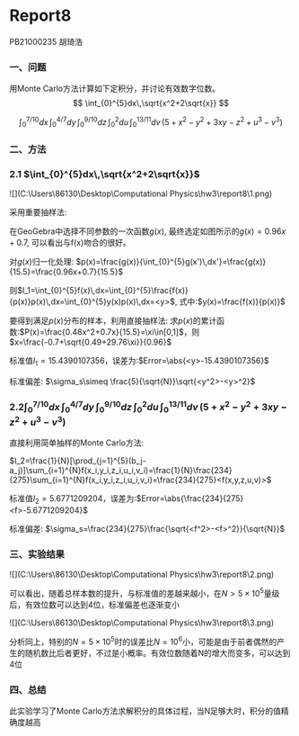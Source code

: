# Report8

PB21000235	胡琦浩

### 一、问题

用Monte Carlo方法计算如下定积分，并讨论有效数字位数。
$$
\int_{0}^{5}dx\,\sqrt{x^2+2\sqrt{x}}
$$

$$
\int_{0}^{7/10}dx\,\int_{0}^{4/7}dy\,\int_{0}^{9/10}dz\,\int_{0}^{2}du\,\int_{0}^{13/11}dv\,(5+x^2-y^2+3xy-z^2+u^3-v^3)
$$

### 二、方法

### 2.1	$\int_{0}^{5}dx\,\sqrt{x^2+2\sqrt{x}}$

![](C:\Users\86130\Desktop\Computational Physics\hw3\report8\1.png)

采用重要抽样法:

在GeoGebra中选择不同参数的一次函数$g(x)$, 最终选定如图所示的$g(x)=0.96x+0.7$, 可以看出与f(x)吻合的很好。

对$g(x)$归一化处理:	$p(x)=\frac{g(x)}{\int_{0}^{5}g(x')\,dx'}=\frac{g(x)}{15.5}=\frac{0.96x+0.7}{15.5}$

则$I_1=\int_{0}^{5}f(x)\,dx=\int_{0}^{5}\frac{f(x)}{p(x)}p(x)\,dx=\int_{0}^{5}y(x)p(x)\,dx=<y>$,	式中:$y(x)=\frac{f(x)}{p(x)}$

要得到满足$p(x)$分布的样本，利用直接抽样法:	求$p(x)$的累计函数:$P(x)=\frac{0.48x^2+0.7x}{15.5}=\xi\in[0,1]$，则$x=\frac{-0.7+\sqrt{0.49+29.76\xi}}{0.96}$

标准值$I_1=15.4390107356$，误差为:$Error=\abs{<y>-15.4390107356}$

标准偏差: $\sigma_s\simeq \frac{5}{\sqrt{N}}\sqrt{<y^2>-<y>^2}$



### 2.2$\int_{0}^{7/10}dx\,\int_{0}^{4/7}dy\,\int_{0}^{9/10}dz\,\int_{0}^{2}du\,\int_{0}^{13/11}dv\,(5+x^2-y^2+3xy-z^2+u^3-v^3)$

直接利用简单抽样的Monte Carlo方法:

$I_2=\frac{1}{N}[\prod_{j=1}^{5}(b_j-a_j)]\sum_{i=1}^{N}f(x_i,y_i,z_i,u_i,v_i)=\frac{1}{N}\frac{234}{275}\sum_{i=1}^{N}f(x_i,y_i,z_i,u_i,v_i)=\frac{234}{275}<f(x,y,z,u,v)>$

标准值$I_2=5.6771209204$，误差为:$Error=\abs{\frac{234}{275}<f>-5.6771209204}$

标准偏差: $\sigma_s=\frac{234}{275}\frac{\sqrt{<f^2>-<f>^2}}{\sqrt{N}}$



### 三、实验结果

![](C:\Users\86130\Desktop\Computational Physics\hw3\report8\2.png)

可以看出，随着总样本数的提升，与标准值的差越来越小，在$N>5\times10^5$量级后，有效位数可以达到4位，标准偏差也逐渐变小

![](C:\Users\86130\Desktop\Computational Physics\hw3\report8\3.png)

分析同上，特别的$N=5\times10^5$时的误差比$N=10^6$小，可能是由于前者偶然的产生的随机数比后者更好，不过是小概率。有效位数随着N的增大而变多，可以达到4位



### 四、总结

此实验学习了Monte Carlo方法求解积分的具体过程，当N足够大时，积分的值精确度越高

























































